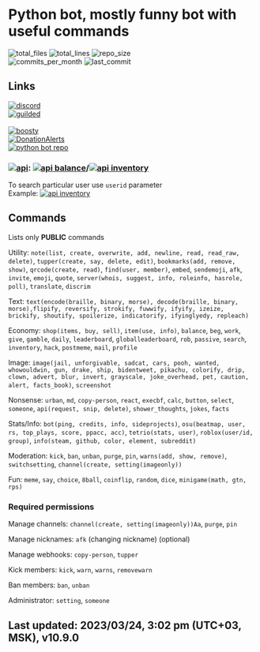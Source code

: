 # Python bot, mostly funny bot with useful commands

![total_files](https://img.shields.io/github/directory-file-count/1randomguyspecial/pythonbot?label=total%20files) ![total_lines](https://img.shields.io/tokei/lines/github/1randomguyspecial/pythonbot) ![repo_size](https://img.shields.io/github/repo-size/1randomguyspecial/pythonbot) \
![commits_per_month](https://img.shields.io/github/commit-activity/m/1randomguyspecial/pythonbot)  ![last_commit](https://img.shields.io/github/last-commit/1randomguyspecial/pythonbot/main)

## Links

[![discord](https://img.shields.io/discord/910131051320475648?color=5865F2&label=Support%20server&logo=discord&logoColor=white)](https://discord.gg/jRK82RNx73) \
[![guilded](https://img.shields.io/badge/Guilded%20Support%20server-keNWeOPp-yellow)](https://www.guilded.gg/i/keNWeOPp?cid=bec0dc7b-4b97-41c7-aaa4-513d3e53f5e7&intent=chat) \
\
[![boosty](https://img.shields.io/badge/Support%20me%20on-Boosty!-orange)](https://boosty.to/number1) \
[![DonationAlerts](https://img.shields.io/badge/Support%20me%20on-DonationAlerts!-yellow)](https://www.donationalerts.com/r/maxy1) \
[![python bot repo](https://img.shields.io/badge/Github%20repo-Python%20Bot-blue?logo=github&logoColor=white&labelColor=24282d)](https://github.com/1randomguyspecial/pythonbot)

### [![api](https://img.shields.io/badge/-Economy%20API-e7641b?logo=replit&logoColor=white)](https://pb.number2d.repl.co/): [![api balance](https://img.shields.io/badge/-api%2Fbalance-e7641b?logo=replit&logoColor=white)](https://pb.number2d.repl.co/api/balance)/[![api inventory](https://img.shields.io/badge/-api%2Finventory-e7641b?logo=replit&logoColor=white)](https://pb.number2d.repl.co/api/inventory)

To search particular user use `userid` parameter \
Example: [![api inventory](https://img.shields.io/badge/-%2Fbalance%3Fuserid%3D439788095483936768-e7641b?logo=replit&logoColor=white)](https://pb.number2d.repl.co/api/balance?userid=439788095483936768)

## Commands

Lists only **__PUBLIC__** commands

Utility: `note(list, create, overwrite, add, newline, read, read_raw, delete)`, `tupper(create, say, delete, edit)`, `bookmarks(add, remove, show)`, `qrcode(create, read)`, `find(user, member)`, `embed`, `sendemoji`, `afk`, `invite`, `emoji`, `quote`, `server(whois, suggest, info, roleinfo, hasrole, poll)`, `translate`, `discrim`

Text: `text(encode(braille, binary, morse), decode(braille, binary, morse),flipify, reversify, strokify, fuwwify, ifyify, izeize, brickify, shoutify, spoilerize, indicatorify, ifyinglyedy, repleach)`

Economy: `shop(items, buy, sell)`, `item(use, info)`, `balance`, `beg`, `work`, `give`, `gamble`, `daily`, `leaderboard`, `globalleaderboard`, `rob`, `passive`, `search`, `inventory`, `hack`, `postmeme`, `mail`, `profile`

Image: `image(jail, unforgivable, sadcat, cars, pooh, wanted, whowouldwin, gun, drake, ship, bidentweet, pikachu, colorify, drip, clown, advert, blur, invert, grayscale, joke_overhead, pet, caution, alert, facts_book)`, `screenshot`

Nonsense: `urban`, `md`, `copy-person`, `react`, `execbf`, `calc`, `button`, `select`, `someone`, `api(request, snip, delete)`, `shower_thoughts`, `jokes`, `facts`

Stats/Info: `bot(ping, credits, info, sideprojects)`, `osu(beatmap, user, rs, top_plays, score, ppacc, acc)`, `tetrio(stats, user)`, `roblox(user/id, group)`, `info(steam, github, color, element, subreddit)`

Moderation: `kick`, `ban`, `unban`, `purge`, `pin`, `warns(add, show, remove)`, `switchsetting`, `channel(create, setting(imageonly))`

Fun: `meme`, `say`, `choice`, `8ball`, `coinflip`, `random`, `dice`, `minigame(math, gtn, rps)`

### Required permissions

Manage channels: `channel(create, setting(imageonly))Aa`, `purge`, `pin`

Manage nicknames: `afk` (changing nickname) (optional)

Manage webhooks: `copy-person`, `tupper`

Kick members: `kick`, `warn`, `warns`, `removewarn`

Ban members: `ban`, `unban`

Administrator: `setting`, `someone`

## Last updated: 2023/03/24, 3:02 pm (UTC+03, MSK), v10.9.0
